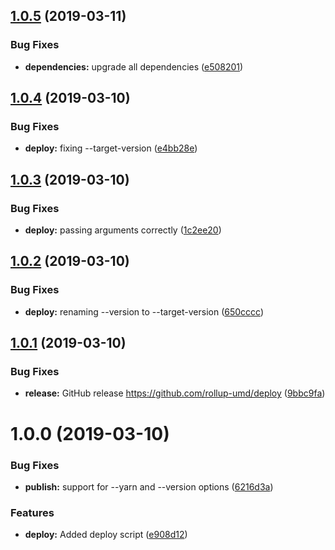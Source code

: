 ## [1.0.5](https://github.com/rollup-umd/deploy/compare/v1.0.4...v1.0.5) (2019-03-11)


### Bug Fixes

* **dependencies:** upgrade all dependencies ([e508201](https://github.com/rollup-umd/deploy/commit/e508201))

## [1.0.4](https://github.com/rollup-umd/deploy/compare/v1.0.3...v1.0.4) (2019-03-10)


### Bug Fixes

* **deploy:** fixing --target-version ([e4bb28e](https://github.com/rollup-umd/deploy/commit/e4bb28e))

## [1.0.3](https://github.com/rollup-umd/deploy/compare/v1.0.2...v1.0.3) (2019-03-10)


### Bug Fixes

* **deploy:** passing arguments correctly ([1c2ee20](https://github.com/rollup-umd/deploy/commit/1c2ee20))

## [1.0.2](https://github.com/rollup-umd/deploy/compare/v1.0.1...v1.0.2) (2019-03-10)


### Bug Fixes

* **deploy:** renaming --version to --target-version ([650cccc](https://github.com/rollup-umd/deploy/commit/650cccc))

## [1.0.1](https://github.com/rollup-umd/deploy/compare/v1.0.0...v1.0.1) (2019-03-10)


### Bug Fixes

* **release:** GitHub release https://github.com/rollup-umd/deploy ([9bbc9fa](https://github.com/rollup-umd/deploy/commit/9bbc9fa))

# 1.0.0 (2019-03-10)


### Bug Fixes

* **publish:** support for --yarn and --version options ([6216d3a](https://module.kopaxgroup.com/rollup-umd/deploy/commit/6216d3a))


### Features

* **deploy:** Added deploy script ([e908d12](https://module.kopaxgroup.com/rollup-umd/deploy/commit/e908d12))
